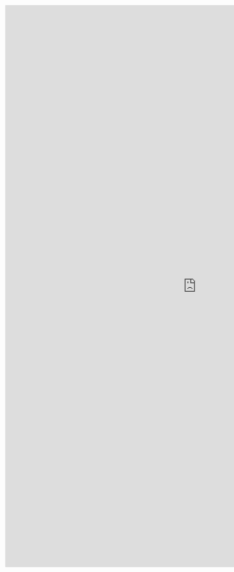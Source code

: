 <iframe src="https://insights.arcgis.com/#/embed/2abed3abc55f4c599f2ea3ab3623cd80" width="1220" height="1800" frameborder="0"></iframe>

